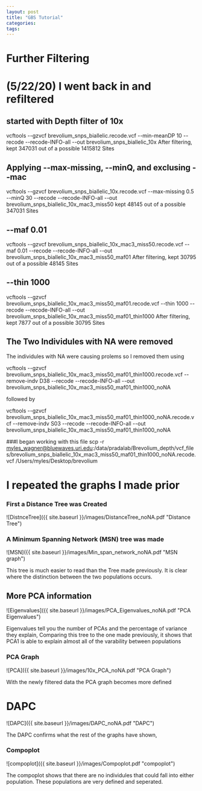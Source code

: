 ```yaml
---
layout: post
title: "GBS Tutorial"
categories: 
tags: 
---
```



# Further Filtering


# (5/22/20) I went back in and refiltered

## started with Depth filter of 10x
vcftools --gzvcf  brevolium_snps_biallelic.recode.vcf --min-meanDP 10 --recode --recode-INFO-all --out brevolium_snps_biallelic_10x
    After filtering, kept 347031 out of a possible 1415812 Sites

## Applying --max-missing, --minQ, and exclusing --mac

vcftools --gzvcf brevolium_snps_biallelic_10x.recode.vcf --max-missing 0.5 --minQ 30 --recode --recode-INFO-all --out brevolium_snps_biallelic_10x_mac3_miss50
    kept 48145 out of a possible 347031 Sites

## --maf 0.01

vcftools --gzvcf brevolium_snps_biallelic_10x_mac3_miss50.recode.vcf --maf 0.01 --recode --recode-INFO-all --out brevolium_snps_biallelic_10x_mac3_miss50_maf01
    After filtering, kept 30795 out of a possible 48145 Sites


## --thin 1000

vcftools --gzvcf brevolium_snps_biallelic_10x_mac3_miss50_maf01.recode.vcf --thin 1000 --recode --recode-INFO-all --out brevolium_snps_biallelic_10x_mac3_miss50_maf01_thin1000
    After filtering, kept 7877 out of a possible 30795 Sites



## The Two Individules with NA were removed

The individules with NA were causing prolems so I removed them using 

vcftools --gzvcf brevolium_snps_biallelic_10x_mac3_miss50_maf01_thin1000.recode.vcf --remove-indv D38 --recode --recode-INFO-all --out brevolium_snps_biallelic_10x_mac3_miss50_maf01_thin1000_noNA

followed by

vcftools --gzvcf brevolium_snps_biallelic_10x_mac3_miss50_maf01_thin1000_noNA.recode.vcf --remove-indv S03 --recode --recode-INFO-all --out brevolium_snps_biallelic_10x_mac3_miss50_maf01_thin1000_noNA

###I began working with this file
scp -r myles_wagner@bluewaves.uri.edu:/data/pradalab/Brevolium_depth/vcf_files/brevolium_snps_biallelic_10x_mac3_miss50_maf01_thin1000_noNA.recode.vcf /Users/myles/Desktop/brevolium


# I repeated the graphs I made prior


### First a Distance Tree was Created 

![DistnceTree]({{ site.baseurl }}/images/DistanceTree_noNA.pdf "Distance Tree")




### A Minimum Spanning Network (MSN) tree was made

![MSN]({{ site.baseurl }}/images/Min_span_network_noNA.pdf "MSN graph")

This tree is much easier to read than the Tree made previously. 
It is clear where the distinction between the two populations occurs.


## More PCA information


![Eigenvalues]({{ site.baseurl }}/images/PCA_Eigenvalues_noNA.pdf "PCA Eigenvalues")

Eigenvalues tell you the number of PCAs and the percentage of variance they explain, Comparing this tree to the one made previously, it shows that PCA1 is able to explain almost all of the varability between populations

### PCA Graph

![PCA]({{ site.baseurl }}/images/10x_PCA_noNA.pdf "PCA Graph")

With the newly filtered data the PCA graph becomes more defined

# DAPC 

![DAPC]({{ site.baseurl }}/images/DAPC_noNA.pdf "DAPC")

The DAPC confirms what the rest of the graphs have shown, 

### Compoplot

![compoplot]({{ site.baseurl }}/images/Compoplot.pdf "compoplot")

The compoplot shows that there are no individules that could fall into either population. These populations are very defined and seperated. 
